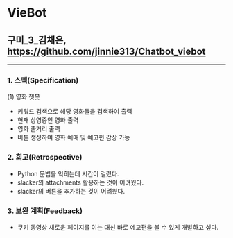 # VieBot
## 구미_3_김채은, https://github.com/jinnie313/Chatbot_viebot
---
### 1. 스펙(Specification)
(1) 영화 챗봇
- 키워드 검색으로 해당 영화들을 검색하여 출력<br>
- 현재 상영중인 영화 출력<br>
- 영화 줄거리 출력<br>
- 버튼 생성하여 영화 예매 및 예고편 감상 가능

### 2. 회고(Retrospective)
- Python 문법을 익히는데 시간이 걸렸다.<br>
- slacker의 attachments 활용하는 것이 어려웠다.<br>
- slacker의 버튼을 추가하는 것이 어려웠다.<br>

### 3. 보완 계획(Feedback)
- 쿠키 동영상
새로운 페이지를 여는 대신 바로 예고편을 볼 수 있게 개발하고 싶다.
